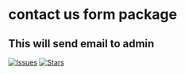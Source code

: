 # contact us form package
## This will send email to admin

[![Issues](https://img.shields.io/github/issues/rutul8897/contact-package)](https://github.com/rutul8897/contact-package/issues)
[![Stars](https://img.shields.io/github/stars/rutul8897/contact-package)](https://github.com/rutul8897/contact-package/stargazers)
